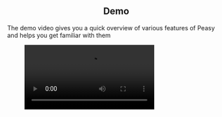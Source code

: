 <style>
  .md-typeset h1,
  .md-content__button {
    display: none;
  }
  
</style>

<div align="center">
  <h2>Demo</h2>
</div>

The demo video gives you a quick overview of various features of Peasy and helps you get familiar with them

<figure class="video_container">
  <video controls="true" allowfullscreen="true"  >
    <source src="../videos/peasy_demo.mp4" type="video/mp4">
  </video>
</figure>